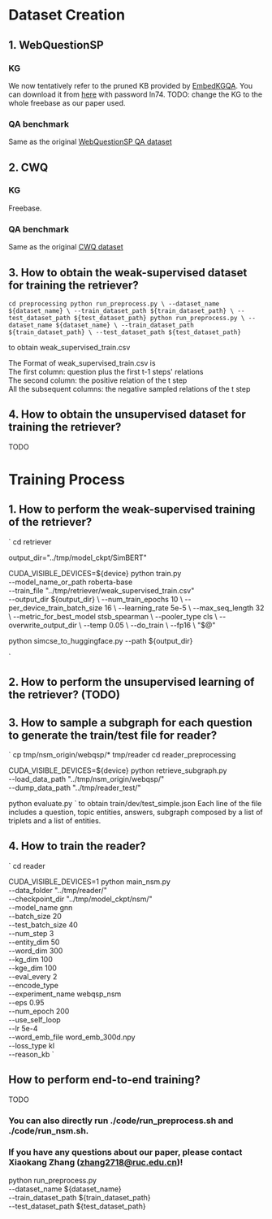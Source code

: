 
# Dataset Creation

## 1. WebQuestionSP

### KG
We now tentatively refer to the pruned KB provided by [EmbedKGQA](https://github.com/malllabiisc/EmbedKGQA). You can download it from [here](https://pan.baidu.com/s/1FTKgDf-VqSna6Ghdc58ncw) with password ln74.
TODO: change the KG to the whole freebase as our paper used.

### QA benchmark
Same as the original [WebQuestionSP QA dataset](https://www.microsoft.com/en-us/download/details.aspx?id=52763)

## 2. CWQ

### KG
Freebase. 

### QA benchmark
Same as the original [CWQ dataset](https://allenai.org/data/complexwebquestions)

## 3. How to obtain the weak-supervised dataset for training the retriever?

`
cd preprocessing
python run_preprocess.py \
    --dataset_name ${dataset_name} \
    --train_dataset_path ${train_dataset_path} \
    --test_dataset_path ${test_dataset_path}
python run_preprocess.py \
    --dataset_name ${dataset_name} \
    --train_dataset_path ${train_dataset_path} \
    --test_dataset_path ${test_dataset_path}
`

to obtain weak_supervised_train.csv

The Format of weak_supervised_train.csv is <br>
The first column: question plus the first t-1 steps' relations <br>
The second column: the positive relation of the t step <br>
All the subsequent columns: the negative sampled relations of the t step <br>


## 4. How to obtain the unsupervised dataset for training the retriever?
TODO

# Training Process

## 1. How to perform the weak-supervised training of the retriever?
`
cd retriever

output_dir="../tmp/model_ckpt/SimBERT"

CUDA_VISIBLE_DEVICES=${device} python train.py \
    --model_name_or_path roberta-base \
    --train_file "../tmp/retriever/weak_supervised_train.csv" \
    --output_dir ${output_dir} \
    --num_train_epochs 10 \
    --per_device_train_batch_size 16 \
    --learning_rate 5e-5 \
    --max_seq_length 32 \
    --metric_for_best_model stsb_spearman \
    --pooler_type cls \
    --overwrite_output_dir \
    --temp 0.05 \
    --do_train \
    --fp16 \
    "$@"

python simcse_to_huggingface.py --path ${output_dir}

`

## 2. How to perform the unsupervised learning of the retriever? (TODO)

## 3. How to sample a subgraph for each question to generate the train/test file for reader?
`
cp tmp/nsm_origin/webqsp/* tmp/reader
cd reader_preprocessing

CUDA_VISIBLE_DEVICES=${device} python retrieve_subgraph.py \
        --load_data_path "../tmp/nsm_origin/webqsp/" \
        --dump_data_path "../tmp/reader_test/"

python evaluate.py
`
to obtain train/dev/test_simple.json
Each line of the file includes a question, topic entities,  answers, subgraph composed by a list of triplets and a list of entities.

## 4. How to train the reader?
`
cd reader

CUDA_VISIBLE_DEVICES=1 python main_nsm.py \
    --data_folder "../tmp/reader/" \
    --checkpoint_dir "../tmp/model_ckpt/nsm/" \
    --model_name gnn \
    --batch_size 20 \
    --test_batch_size 40 \
    --num_step 3 \
    --entity_dim 50 \
    --word_dim 300 \
    --kg_dim 100 \
    --kge_dim 100 \
    --eval_every 2 \
    --encode_type \
    --experiment_name webqsp_nsm \
    --eps 0.95 \
    --num_epoch 200 \
    --use_self_loop \
    --lr 5e-4 \
    --word_emb_file word_emb_300d.npy \
    --loss_type kl \
    --reason_kb
`
## How to perform end-to-end training?
TODO

### You can also directly run ./code/run_preprocess.sh and ./code/run_nsm.sh.

### If you have any questions about our paper, please contact Xiaokang Zhang (zhang2718@ruc.edu.cn)! 

python run_preprocess.py \
    --dataset_name ${dataset_name} \
    --train_dataset_path ${train_dataset_path} \
    --test_dataset_path ${test_dataset_path}

